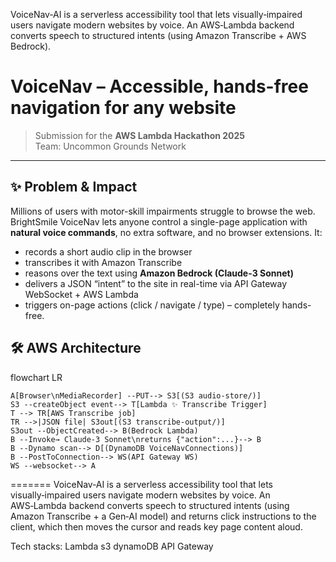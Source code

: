 
VoiceNav‑AI is a serverless accessibility tool that lets visually‑impaired users navigate modern websites by voice.  An AWS‑Lambda backend converts speech to structured intents (using Amazon Transcribe + AWS Bedrock).

# VoiceNav – Accessible, hands-free navigation for any website

> Submission for the **AWS Lambda Hackathon 2025**  
> Team: Uncommon Grounds Network

---

## ✨ Problem & Impact
Millions of users with motor-skill impairments struggle to browse the web.  
BrightSmile VoiceNav lets anyone control a single-page application with **natural voice commands**, no extra software, and no browser extensions. It:

* records a short audio clip in the browser  
* transcribes it with Amazon Transcribe  
* reasons over the text using **Amazon Bedrock (Claude-3 Sonnet)**  
* delivers a JSON “intent” to the site in real-time via API Gateway WebSocket + AWS Lambda  
* triggers on-page actions (click / navigate / type) – completely hands-free.

## 🛠 AWS Architecture

flowchart LR

    A[Browser\nMediaRecorder] --PUT--> S3[(S3 audio-store/)]
    S3 --createObject event--> T[Lambda ✨ Transcribe Trigger]
    T --> TR[AWS Transcribe job]
    TR -->|JSON file| S3out[(S3 transcribe-output/)]
    S3out --ObjectCreated--> B(Bedrock Lambda)
    B --Invoke→ Claude-3 Sonnet\nreturns {"action":...}--> B
    B --Dynamo scan--> D[(DynamoDB VoiceNavConnections)]
    B --PostToConnection--> WS(API Gateway WS)
    WS --websocket--> A
=======
VoiceNav‑AI is a serverless accessibility tool that lets visually‑impaired users navigate modern websites by voice.  An AWS‑Lambda backend converts speech to structured intents (using Amazon Transcribe + a Gen‑AI model) and returns click instructions to the client, which then moves the cursor and reads key page content aloud. 

Tech stacks:
    Lambda
    s3
    dynamoDB
    API Gateway

